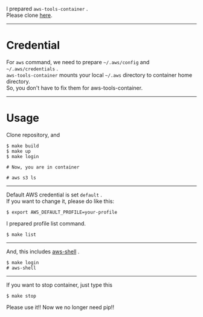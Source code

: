 I prepared `aws-tools-container` .  
Please clone [here](https://github.com/ygnmhdtt/aws-tools-container).

---

# Credential

For `aws` command, we need to prepare `~/.aws/config` and `~/.aws/credentials` .  
`aws-tools-container` mounts your local `~/.aws` directory to container home directory.  
So, you don't have to fix them for aws-tools-container.

---

# Usage

Clone repository, and

```
$ make build
$ make up
$ make login

# Now, you are in container

# aws s3 ls
```

---

Default AWS credential is set `default` .  
If you want to change it, please do like this:

```
$ export AWS_DEFAULT_PROFILE=your-profile
```

I prepared profile list command.

```
$ make list
```

---

And, this includes [aws-shell](https://github.com/awslabs/aws-shell) .

```
$ make login
# aws-shell
```

---

If you want to stop container, just type this

```
$ make stop
```

Please use it!!
Now we no longer need pip!!
